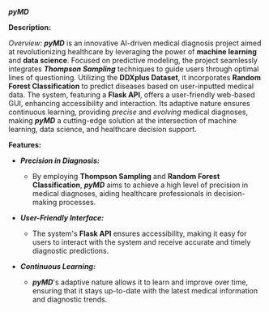 **_pyMD_**

**Description:**

*Overview:*
**_pyMD_** is an innovative AI-driven medical diagnosis project aimed at revolutionizing healthcare by leveraging the power of **machine learning** and **data science**. Focused on predictive modeling, the project seamlessly integrates **_Thompson Sampling_** techniques to guide users through optimal lines of questioning. Utilizing the **DDXplus Dataset**, it incorporates **Random Forest Classification** to predict diseases based on user-inputted medical data. The system, featuring a **Flask API**, offers a user-friendly web-based GUI, enhancing accessibility and interaction. Its adaptive nature ensures continuous learning, providing _precise_ and _evolving_ medical diagnoses, making **_pyMD_** a cutting-edge solution at the intersection of machine learning, data science, and healthcare decision support.

**Features:**

- **_Precision in Diagnosis:_**
  - By employing **Thompson Sampling** and **Random Forest Classification**, **_pyMD_** aims to achieve a high level of precision in medical diagnoses, aiding healthcare professionals in decision-making processes.

- **_User-Friendly Interface:_**
  - The system's **Flask API** ensures accessibility, making it easy for users to interact with the system and receive accurate and timely diagnostic predictions.

- **_Continuous Learning:_**
  - **_pyMD_**'s adaptive nature allows it to learn and improve over time, ensuring that it stays up-to-date with the latest medical information and diagnostic trends.

